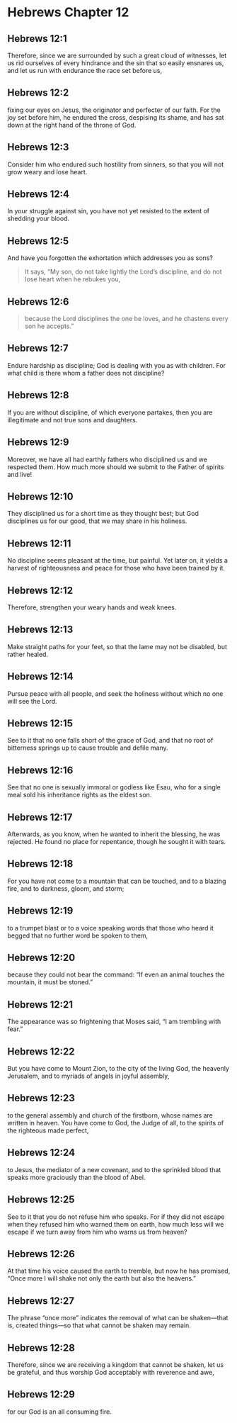 # Hebrews Chapter 12

## Hebrews 12:1

Therefore, since we are surrounded by such a great cloud of witnesses, let us rid ourselves of every hindrance and the sin that so easily ensnares us, and let us run with endurance the race set before us,

## Hebrews 12:2

fixing our eyes on Jesus, the originator and perfecter of our faith. For the joy set before him, he endured the cross, despising its shame, and has sat down at the right hand of the throne of God.

## Hebrews 12:3

Consider him who endured such hostility from sinners, so that you will not grow weary and lose heart.

## Hebrews 12:4

In your struggle against sin, you have not yet resisted to the extent of shedding your blood.

## Hebrews 12:5

And have you forgotten the exhortation which addresses you as sons?

> It says, “My son, do not take lightly the Lord’s discipline,
> and do not lose heart when he rebukes you,

## Hebrews 12:6

> because the Lord disciplines the one he loves,
> and he chastens every son he accepts.”

## Hebrews 12:7

Endure hardship as discipline; God is dealing with you as with children. For what child is there whom a father does not discipline?

## Hebrews 12:8

If you are without discipline, of which everyone partakes, then you are illegitimate and not true sons and daughters.

## Hebrews 12:9

Moreover, we have all had earthly fathers who disciplined us and we respected them. How much more should we submit to the Father of spirits and live!

## Hebrews 12:10

They disciplined us for a short time as they thought best; but God disciplines us for our good, that we may share in his holiness.

## Hebrews 12:11

No discipline seems pleasant at the time, but painful. Yet later on, it yields a harvest of righteousness and peace for those who have been trained by it.

## Hebrews 12:12

Therefore, strengthen your weary hands and weak knees.

## Hebrews 12:13

Make straight paths for your feet, so that the lame may not be disabled, but rather healed.

## Hebrews 12:14

Pursue peace with all people, and seek the holiness without which no one will see the Lord.

## Hebrews 12:15

See to it that no one falls short of the grace of God, and that no root of bitterness springs up to cause trouble and defile many.

## Hebrews 12:16

See that no one is sexually immoral or godless like Esau, who for a single meal sold his inheritance rights as the eldest son.

## Hebrews 12:17

Afterwards, as you know, when he wanted to inherit the blessing, he was rejected. He found no place for repentance, though he sought it with tears.

## Hebrews 12:18

For you have not come to a mountain that can be touched, and to a blazing fire, and to darkness, gloom, and storm;

## Hebrews 12:19

to a trumpet blast or to a voice speaking words that those who heard it begged that no further word be spoken to them,

## Hebrews 12:20

because they could not bear the command: “If even an animal touches the mountain, it must be stoned.”

## Hebrews 12:21

The appearance was so frightening that Moses said, “I am trembling with fear.”

## Hebrews 12:22

But you have come to Mount Zion, to the city of the living God, the heavenly Jerusalem, and to myriads of angels in joyful assembly,

## Hebrews 12:23

to the general assembly and church of the firstborn, whose names are written in heaven. You have come to God, the Judge of all, to the spirits of the righteous made perfect,

## Hebrews 12:24

to Jesus, the mediator of a new covenant, and to the sprinkled blood that speaks more graciously than the blood of Abel.

## Hebrews 12:25

See to it that you do not refuse him who speaks. For if they did not escape when they refused him who warned them on earth, how much less will we escape if we turn away from him who warns us from heaven?

## Hebrews 12:26

At that time his voice caused the earth to tremble, but now he has promised, “Once more I will shake not only the earth but also the heavens.”

## Hebrews 12:27

The phrase “once more” indicates the removal of what can be shaken—that is, created things—so that what cannot be shaken may remain.

## Hebrews 12:28

Therefore, since we are receiving a kingdom that cannot be shaken, let us be grateful, and thus worship God acceptably with reverence and awe,

## Hebrews 12:29

for our God is an all consuming fire.
